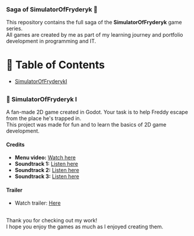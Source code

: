 
### Saga of SimulatorOfFryderyk 🧸

This repository contains the full saga of the **SimulatorOfFryderyk** game series.  
All games are created by me as part of my learning journey and portfolio development in programming and IT.

##
# 📑 Table of Contents

- [SimulatorOfFryderykI](#-simulatoroffryderyk-i)

##
### 🐻 SimulatorOfFryderyk I

A fan-made 2D game created in Godot. Your task is to help Freddy escape from the place he's trapped in.  
This project was made for fun and to learn the basics of 2D game development.

#### Credits

- **Menu video:** [Watch here](https://www.youtube.com/watch?v=ju8tpBkg3ZY)  
- **Soundtrack 1:** [Listen here](https://www.youtube.com/watch?v=S1yHc4yd3WU)  
- **Soundtrack 2:** [Listen here](https://www.youtube.com/watch?v=oiQ-Amo3zek)  
- **Soundtrack 3:** [Listen here](https://www.youtube.com/shorts/HbUXXd-XrfU)

#### Trailer
- Watch trailer: [Here](https://github.com/user-attachments/assets/7b40fcc7-6b00-43d2-bc83-fd88a1a5eb68)

##
Thank you for checking out my work!  
I hope you enjoy the games as much as I enjoyed creating them.
